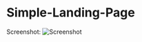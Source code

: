 # Simple-Landing-Page
Screenshot:
![Screenshot](https://github.com/harisfi/Simple-Landing-Page/blob/master/ss.png?raw=true)
